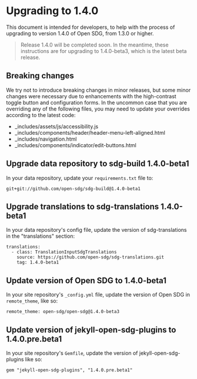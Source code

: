<h1>Upgrading to 1.4.0</h1>

This document is intended for developers, to help with the process of upgrading to version 1.4.0 of Open SDG, from 1.3.0 or higher.

> Release 1.4.0 will be completed soon. In the meantime, these instructions are for upgrading to 1.4.0-beta3, which is the latest beta release.

## Breaking changes

We try not to introduce breaking changes in minor releases, but some minor changes were necessary due to enhancements with the high-contrast toggle button and configuration forms. In the uncommon case that you are overriding any of the following files, you may need to update your overrides according to the latest code:

* _includes/assets/js/accessibility.js
* _includes/components/header/header-menu-left-aligned.html
* _includes/navigation.html
* _includes/components/indicator/edit-buttons.html

## Upgrade data repository to sdg-build 1.4.0-beta1

In your data repository, update your `requirements.txt` file to:

```
git+git://github.com/open-sdg/sdg-build@1.4.0-beta1
```

## Upgrade translations to sdg-translations 1.4.0-beta1

In your data repository's config file, update the version of sdg-translations in the "translations" section:

```
translations:
  - class: TranslationInputSdgTranslations
    source: https://github.com/open-sdg/sdg-translations.git
    tag: 1.4.0-beta1
```

## Update version of Open SDG to 1.4.0-beta1

In your site repository's `_config.yml` file, update the version of Open SDG in `remote_theme`, like so:

```
remote_theme: open-sdg/open-sdg@1.4.0-beta3
```

## Update version of jekyll-open-sdg-plugins to 1.4.0.pre.beta1

In your site repository's `Gemfile`, update the version of jekyll-open-sdg-plugins like so:

```
gem "jekyll-open-sdg-plugins", "1.4.0.pre.beta1"
```
